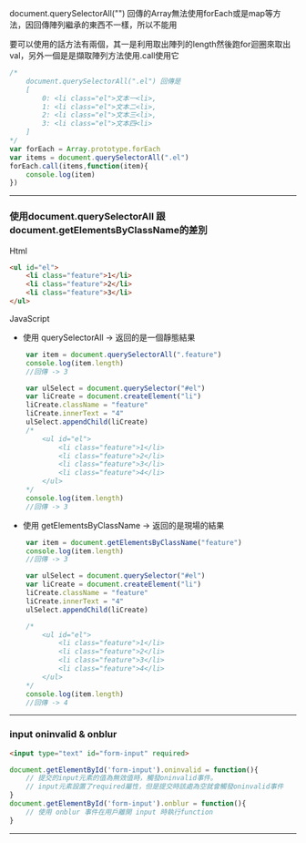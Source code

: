 document.querySelectorAll("") 回傳的Array無法使用forEach或是map等方法，因回傳陣列繼承的東西不一樣，所以不能用

要可以使用的話方法有兩個，其一是利用取出陣列的length然後跑for迴圈來取出val，另外一個是是擷取陣列方法使用.call使用它
```js
/*
    document.querySelectorAll(".el") 回傳是
    [
        0: <li class="el">文本一<li>,
        1: <li class="el">文本二<li>,
        2: <li class="el">文本三<li>,
        3: <li class="el">文本四<li>
    ]
*/
var forEach = Array.prototype.forEach
var items = document.querySelectorAll(".el")
forEach.call(items,function(item){
    console.log(item)
})
```
---
### 使用document.querySelectorAll 跟 document.getElementsByClassName的差別
Html
```html
<ul id="el">
    <li class="feature">1</li>
    <li class="feature">2</li>
    <li class="feature">3</li>
</ul>
```
JavaScript
- 使用 querySelectorAll -> 返回的是一個靜態結果
```js
    var item = document.querySelectorAll(".feature")
    console.log(item.length)
    //回傳 -> 3

    var ulSelect = document.querySelector("#el")
    var liCreate = document.createElement("li")
    liCreate.className = "feature"
    liCreate.innerText = "4"
    ulSelect.appendChild(liCreate)
    /*
        <ul id="el">
            <li class="feature">1</li>
            <li class="feature">2</li>
            <li class="feature">3</li>
            <li class="feature">4</li>
        </ul>
    */
    console.log(item.length)
    //回傳 -> 3
```
- 使用 getElementsByClassName -> 返回的是現場的結果
```js
    var item = document.getElementsByClassName("feature")
    console.log(item.length)
    //回傳 -> 3

    var ulSelect = document.querySelector("#el")
    var liCreate = document.createElement("li")
    liCreate.className = "feature"
    liCreate.innerText = "4"
    ulSelect.appendChild(liCreate)

    /*
        <ul id="el">
            <li class="feature">1</li>
            <li class="feature">2</li>
            <li class="feature">3</li>
            <li class="feature">4</li>
        </ul>
    */
    console.log(item.length)
    //回傳 -> 4
```

---
### input oninvalid & onblur 
```html
<input type="text" id="form-input" required>
```
```js
document.getElementById('form-input').oninvalid = function(){
    // 提交的input元素的值為無效值時，觸發oninvalid事件。
    // input元素設置了required屬性，但是提交時該處為空就會觸發oninvalid事件
}
document.getElementById('form-input').onblur = function(){
    // 使用 onblur 事件在用戶離開 input 時執行function
}
```

---
